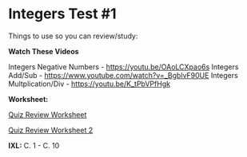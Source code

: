 # Integers Test #1

Things to use so you can review/study:

**Watch These Videos**

Integers Negative Numbers - https://youtu.be/OAoLCXpao6s 
Integers Add/Sub - https://www.youtube.com/watch?v=_BgblvF90UE 
Integers Multplication/Div - https://youtu.be/K_tPbVPfHgk 

**Worksheet:**

[Quiz Review Worksheet](https://drive.google.com/file/d/1Ie3oafN3USQQ17VXHXB3MzfUkEzeDH4H/view)

[Quiz Review Worksheet 2](https://drive.google.com/file/d/1FFORDzOEqmp1jmAF1kUoYnQHFY_elT44/view)

**IXL:**
C. 1 - C. 10
